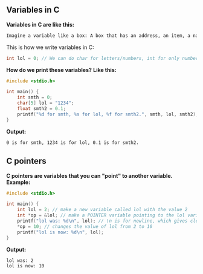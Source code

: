Variables in C
--------------

**Variables in C are like this:**
```txt
Imagine a variable like a box: A box that has an address, an item, a name.
```
This is how we write variables in C:
```C
int lol = 0; // We can do char for letters/numbers, int for only numbers, and float for decimals
```
**How do we print these variables?**
**Like this:**
```C
#include <stdio.h>

int main() {
    int smth = 0;
    char[5] lol = "1234";
    float smth2 = 0.1;
    printf("%d for smth, %s for lol, %f for smth2.", smth, lol, smth2); // %d is for int, %s is for char, %f is for float.
}
```
**Output:**
```
0 is for smth, 1234 is for lol, 0.1 is for smth2.
```
C pointers
----------
**C pointers are variables that you can "point" to another variable.**
**Example:**
```C
#include <stdio.h>

int main() {
    int lol = 2; // make a new variable called lol with the value 2
    int *op = &lol; // make a POINTER variable pointing to the lol variable, with the same value as lol
    printf("lol was: %d\n", lol); // \n is for newline, which gives cleaner output on each line.
    *op = 10; // changes the value of lol from 2 to 10
    printf("lol is now: %d\n", lol);
}
```
**Output:**
```
lol was: 2
lol is now: 10
```